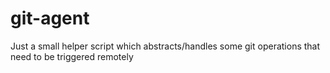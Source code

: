 # git-agent
Just a small helper script which abstracts/handles some git operations that need to be triggered remotely
